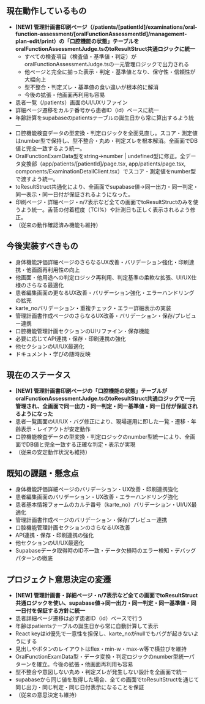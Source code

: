 ## 現在動作しているもの
- **[NEW] 管理計画書印刷ページ（/patients/[patientId]/examinations/oral-function-assessment/[oralFunctionAssessmentId]/management-plan-edit/print）の「口腔機能の状態」テーブルをoralFunctionAssessmentJudge.tsのtoResultStruct共通ロジックに統一**
  - すべての検査項目（検査値・基準値・判定）がoralFunctionAssessmentJudge.tsの一元管理ロジックで出力される
  - 他ページと完全に揃った表示・判定・基準値となり、保守性・信頼性が大幅向上
  - 型不整合・判定ズレ・基準値の食い違いが根本的に解消
  - 今後の拡張・他画面再利用も容易
- 患者一覧（/patients）画面のUI/UXリファイン
- 詳細ページ遷移をカルテ番号から患者ID（id）ベースに統一
- 年齢計算をsupabaseのpatientsテーブルの誕生日から常に算出するよう統一
- 口腔機能検査データの型変換・判定ロジックを全面見直し。スコア・測定値はnumber型で保持し、型不整合・丸め・判定ズレを根本解消。全画面でDB値と完全一致するよう統一。
- OralFunctionExamData型をstring→number | undefined型に修正。全データ変換部（app/patients/[patientId]/page.tsx, app/patients/page.tsx, components/ExaminationDetailClient.tsx）でスコア・測定値をnumber型で渡すよう統一。
- toResultStruct共通化により、全画面でsupabase値→同一出力・同一判定・同一表示・同一日付が保証されるようになった。
- 印刷ページ・詳細ページ・n/7表示など全ての画面でtoResultStructのみを使うよう統一。舌苔の付着程度（TCI%）や計測日も正しく表示されるよう修正。
- （従来の動作確認済み機能も維持）

## 今後実装すべきもの
- 身体機能評価詳細ページのさらなるUX改善・バリデーション強化・印刷連携・他画面再利用性の向上
- 他画面・他用途への判定ロジック再利用、判定基準の柔軟な拡張、UI/UX仕様のさらなる最適化
- 患者編集画面の更なるUX改善・バリデーション強化・エラーハンドリングの拡充
- karte_noバリデーション・重複チェック・エラー詳細表示の実装
- 管理計画書作成ページのさらなるUX改善・バリデーション・保存/プレビュー連携
- 口腔機能管理計画セクションのUIリファイン・保存機能
- 必要に応じてAPI連携・保存・印刷連携の強化
- 他セクションのUI/UX最適化
- ドキュメント・学びの随時反映

## 現在のステータス
- **[NEW] 管理計画書印刷ページの「口腔機能の状態」テーブルがoralFunctionAssessmentJudge.tsのtoResultStruct共通ロジックで一元管理され、全画面で同一出力・同一判定・同一基準値・同一日付が保証されるようになった**
- 患者一覧画面のUI/UX・バグ修正により、現場運用に即した一覧・遷移・年齢表示・レイアウトが安定動作
- 口腔機能検査データの型変換・判定ロジックのnumber型統一により、全画面でDB値と完全一致する正確な判定・表示が実現
- （従来の安定動作状況も維持）

## 既知の課題・懸念点
- 身体機能評価詳細ページのバリデーション・UX改善・印刷連携強化
- 患者編集画面のバリデーション・UX改善・エラーハンドリング強化
- 患者基本情報フォームのカルテ番号（karte_no）バリデーション・UI/UX最適化
- 管理計画書作成ページのバリデーション・保存/プレビュー連携
- 口腔機能管理計画セクションのさらなるUX改善
- API連携・保存・印刷連携の強化
- 他セクションのUI/UX最適化
- Supabaseデータ取得時のID不一致・データ欠損時のエラー検知・デバッグパターンの徹底

## プロジェクト意思決定の変遷
- **[NEW] 管理計画書・詳細ページ・n/7表示など全ての画面でtoResultStruct共通ロジックを使い、supabase値→同一出力・同一判定・同一基準値・同一日付を保証する方針に統一**
- 患者詳細ページ遷移は必ず患者ID（id）ベースで行う
- 年齢はpatientsテーブルの誕生日から常に自動計算して表示
- React keyはid優先で一意性を担保し、karte_noがnullでもバグが起きないようにする
- 見出しやボタンのレイアウトはflex・min-w・max-w等で横並びを維持
- OralFunctionExamData型・データ変換・判定ロジックのnumber型統一パターンを確立。今後の拡張・他画面再利用も容易
- 型不整合や意図しない丸め・判定ズレが発生しない設計を全画面で統一
- supabaseから同じ値を取得した場合、全ての画面でtoResultStructを通じて同じ出力・同じ判定・同じ日付表示になることを保証
- （従来の意思決定も維持）
